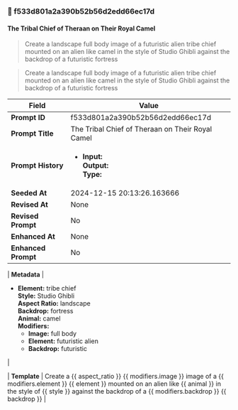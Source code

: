

### 📜 f533d801a2a390b52b56d2edd66ec17d

#### The Tribal Chief of Theraan on Their Royal Camel

> Create a landscape full body image of a futuristic alien tribe chief mounted on an alien like camel in the style of Studio Ghibli against the backdrop of a futuristic fortress

> Create a landscape full body image of a futuristic alien tribe chief mounted on an alien like camel in the style of Studio Ghibli against the backdrop of a futuristic fortress

| Field          | Value                                                                                                                                                                      |
|----------------|----------------------------------------------------------------------------------------------------------------------------------------------------------------------------|
| **Prompt ID**  | f533d801a2a390b52b56d2edd66ec17d                                                                                                                                                            |
| **Prompt Title**  | The Tribal Chief of Theraan on Their Royal Camel                                                                                                                                                            |
| **Prompt History** | <ul><li>**Input:**  <br> **Output:**  <br> **Type:** </li></ul> |
| **Seeded At** | 2024-12-15 20:13:26.163666                                                                                                                                                   |
| **Revised At** | None                                                                                                                                                   |
| **Revised Prompt** | No                                                                                                                                                                      |
| **Enhanced At** | None                                                                                                                                                  |
| **Enhanced Prompt** | No                                                                                                                                                                    |

| **Metadata**   | <ul><li>**Element:** tribe chief <br> **Style:** Studio Ghibli <br> **Aspect Ratio:** landscape <br> **Backdrop:** fortress <br> **Animal:** camel <br> **Modifiers:**<ul><li>**Image:** full body</li><li>**Element:** futuristic alien</li><li>**Backdrop:** futuristic</li></ul></li></ul> |

| **Template**   | Create a {{ aspect_ratio }} {{ modifiers.image }} image of a {{ modifiers.element }} {{ element }} mounted on an alien like {{ animal }} in the style of {{ style }} against the backdrop of a {{ modifiers.backdrop }} {{ backdrop }}                                                                                                                                           |




